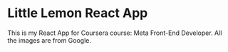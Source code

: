 # Little Lemon React App
This is my React App for Coursera course: Meta Front-End Developer.
All the images are from Google.